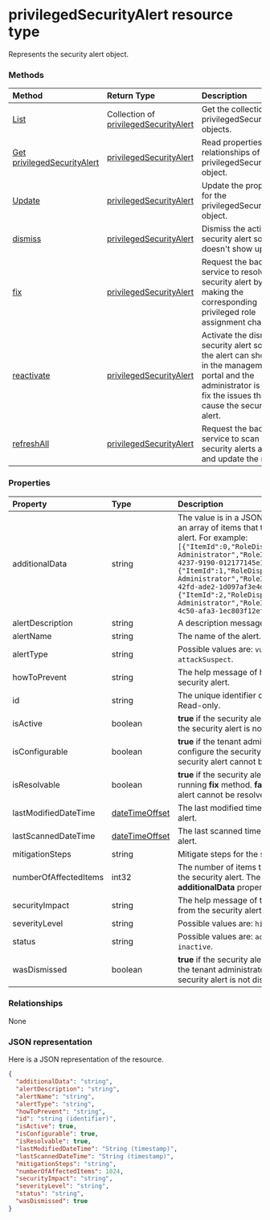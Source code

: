 # privilegedSecurityAlert resource type

Represents the security alert object.


### Methods

| Method		   | Return Type	|Description|
|:---------------|:--------|:----------|
|[List](../api/privilegedsecurityalert_list.md) | Collection of [privilegedSecurityAlert](privilegedsecurityalert.md) |Get the collection of privilegedSecurityAlert objects. |
|[Get privilegedSecurityAlert](../api/privilegedsecurityalert_get.md) | [privilegedSecurityAlert](privilegedsecurityalert.md) |Read properties and relationships of privilegedSecurityAlert object.|
|[Update](../api/privilegedsecurityalert_update.md) | [privilegedSecurityAlert](privilegedsecurityalert.md)	|Update the properties for the privilegedSecurityAlert object. |
|[dismiss](../api/privilegedsecurityalert_dismiss.md)|[privilegedSecurityAlert](privilegedsecurityalert.md)|Dismiss the activated security alert so that it doesn't show up.|
|[fix](../api/privilegedsecurityalert_fix.md)|[privilegedSecurityAlert](privilegedsecurityalert.md)|Request the backend service to resolve the security alert by making the corresponding privileged role assignment changes.|
|[reactivate](../api/privilegedsecurityalert_reactivate.md)|[privilegedSecurityAlert](privilegedsecurityalert.md)|Activate the dismissed security alert so that the alert can show up in the management portal and the administrator is able to fix the issues that cause the security alert. |
|[refreshAll](../api/privilegedsecurityalert_refreshall.md)|[privilegedSecurityAlert](privilegedsecurityalert.md)|Request the backend service to scan the security alerts again and update the result.|

### Properties
| Property	   | Type	|Description|
|:---------------|:--------|:----------|
|additionalData|string|The value is in a JSON format. It contains an array of items that trigger the security alert. For example: ```[{"ItemId":0,"RoleDisplayName":"Global Administrator","RoleId":"62e90394-69f5-4237-9190-012177145e10"},{"ItemId":1,"RoleDisplayName":"Exchange Administrator","RoleId":"29232cdf-9323-42fd-ade2-1d097af3e4de"},{"ItemId":2,"RoleDisplayName":"Billing Administrator","RoleId":"b0f54661-2d74-4c50-afa3-1ec803f12efe"}]```|
|alertDescription|string|A description message for the alert.|
|alertName|string|The name of the alert.|
|alertType|string| Possible values are: `vulnerability`, `attackSuspect`.|
|howToPrevent|string|The help message of how to prevent this security alert.|
|id|string| The unique identifier of the security alert. Read-only.|
|isActive|boolean|**true** if the security alert is active. **false** if the security alert is not active.|
|isConfigurable|boolean|**true** if the tenant administrator is able to configure the security alert. **false** if the security alert cannot be configured. |
|isResolvable|boolean|**true** if the security alert can be resolved running **fix** method. **false** if the security alert cannot be resolved by **fix** method. |
|lastModifiedDateTime|[dateTimeOffset](datetimeoffset.md)|The last modified time for the security alert.|
|lastScannedDateTime|[dateTimeOffset](datetimeoffset.md)|The last scanned time for the security alert.|
|mitigationSteps|string|Mitigate steps for the security alert.|
|numberOfAffectedItems|int32|The number of items that are affected by the security alert. The items are stored in **additionalData** property.|
|securityImpact|string|The help message of the security impact from the security alert.|
|severityLevel|string| Possible values are: `high`, `medium`, `low`.|
|status|string| Possible values are: `active`, `dismissed`, `inactive`.|
|wasDismissed|boolean|**true** if the security alert is dismissed by the tenant administrator. **false** if the security alert is not dismissed.|

### Relationships
None


### JSON representation

Here is a JSON representation of the resource.

<!-- {
  "blockType": "resource",
  "optionalProperties": [

  ],
  "@odata.type": "microsoft.graph.privilegedSecurityAlert"
}-->

```json
{
  "additionalData": "string",
  "alertDescription": "string",
  "alertName": "string",
  "alertType": "string",
  "howToPrevent": "string",
  "id": "string (identifier)",
  "isActive": true,
  "isConfigurable": true,
  "isResolvable": true,
  "lastModifiedDateTime": "String (timestamp)",
  "lastScannedDateTime": "String (timestamp)",
  "mitigationSteps": "string",
  "numberOfAffectedItems": 1024,
  "securityImpact": "string",
  "severityLevel": "string",
  "status": "string",
  "wasDismissed": true
}

```

<!-- uuid: 8fcb5dbc-d5aa-4681-8e31-b001d5168d79
2015-10-25 14:57:30 UTC -->
<!-- {
  "type": "#page.annotation",
  "description": "privilegedSecurityAlert resource",
  "keywords": "",
  "section": "documentation",
  "tocPath": ""
}-->